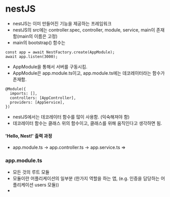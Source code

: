 # nestJS

- nestJS는 이미 만들어진 기능을 제공하는 프레임워크
- nestJS의 src에는 controller.spec, controller, module, service, main이 존재함(main의 이름은 고정)
- main의 bootstrap() 함수는

```JS
const app = await NestFactory.create(AppModule);
await app.listen(3000);
```

- AppModule을 통해서 서버를 구동시킴.
- AppModule은 app.module.ts이고, app.module.ts에는 데코레이터라는 함수가 존재함.

```JS
@Module({
  imports: [],
  controllers: [AppController],
  providers: [AppService],
})
```

- nestJS에서는 데코레이터 함수를 많이 사용함. (익숙해져야 함)
- 데코레이터 함수는 클래스 위의 함수이고, 클래스를 위해 움직인다고 생각하면 됨.

#### 'Hello, Nest!' 출력 과정

- app.module.ts -> app.controller.ts -> app.service.ts =>

### app.module.ts

- 모든 것의 루트 모듈
- 모듈이란 어플리케이션의 일부분 (한가지 역할을 하는 앱, (e.g. 인증을 담당하는 어플리케이션 users 모듈))
-
